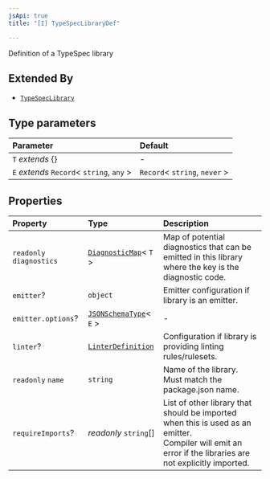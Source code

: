 ```yaml
---
jsApi: true
title: "[I] TypeSpecLibraryDef"

---
```

Definition of a TypeSpec library

## Extended By

- [`TypeSpecLibrary`](Interface.TypeSpecLibrary.md)

## Type parameters

| Parameter | Default |
| :------ | :------ |
| `T` *extends* \{} | - |
| `E` *extends* `Record`< `string`, `any` \> | `Record`< `string`, `never` \> |

## Properties

| Property | Type | Description |
| :------ | :------ | :------ |
| `readonly` `diagnostics` | [`DiagnosticMap`](Type.DiagnosticMap.md)< `T` \> | Map of potential diagnostics that can be emitted in this library where the key is the diagnostic code. |
| `emitter`? | `object` | Emitter configuration if library is an emitter. |
| `emitter.options`? | [`JSONSchemaType`](Type.JSONSchemaType.md)< `E` \> | - |
| `linter`? | [`LinterDefinition`](Interface.LinterDefinition.md) | Configuration if library is providing linting rules/rulesets. |
| `readonly` `name` | `string` | Name of the library. Must match the package.json name. |
| `requireImports`? | *readonly* `string`[] | List of other library that should be imported when this is used as an emitter.<br />Compiler will emit an error if the libraries are not explicitly imported. |
